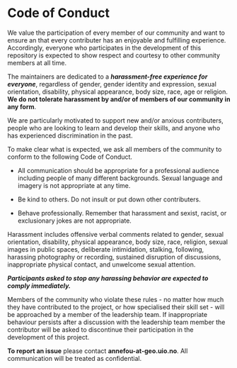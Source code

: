 # Code of Conduct

We value the participation of every member of our community and want to ensure an that every contributer has an 
enjoyable and fulfilling experience. Accordingly, everyone who participates in the development of 
this repository is expected to show respect and courtesy to other community members at all time.

The maintainers are dedicated to a ***harassment-free experience for everyone***, 
regardless of gender, gender identity and expression, sexual orientation, disability, physical appearance, 
body size, race, age or religion. **We do not tolerate harassment by and/or of members of our community in 
any form**.

We are particularly motivated to support new and/or anxious contributers, people who are looking to learn 
and develop their skills, and anyone who has experienced discrimination in the past. 

To make clear what is expected, we ask all members of the community to conform to the following Code of Conduct.

* All communication should be appropriate for a professional audience including people of many different 
backgrounds. Sexual language and imagery is not appropriate at any time.

* Be kind to others. Do not insult or put down other contributers.

* Behave professionally. Remember that harassment and sexist, racist, or exclusionary jokes are not appropriate.

Harassment includes offensive verbal comments related to gender, sexual orientation, disability, physical 
appearance, body size, race, religion, sexual images in public spaces, deliberate intimidation, stalking, 
following, harassing photography or recording, sustained disruption of discussions, inappropriate physical 
contact, and unwelcome sexual attention.

***Participants asked to stop any harassing behavior are expected to comply immediately.***

Members of the community who violate these rules - no matter how much they have contributed to the project, 
or how specialised their skill set - will be approached by a member of the leadership team. 
If inappropriate behaviour persists after a discussion with the leadership team member the contributor will 
be asked to discontinue their participation in the development of this project.

**To report an issue** please contact  **annefou-at-geo.uio.no**. All communication will be treated as confidential.
